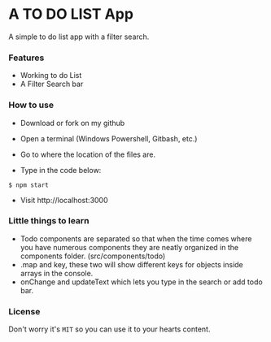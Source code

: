 # A TO DO LIST App

A simple to do list app with a filter search.

### Features

- Working to do List
- A Filter Search bar

### How to use
- Download or fork on my github
- Open a terminal (Windows Powershell, Gitbash, etc.)

- Go to where the location of the files are.
- Type in the code below:
```
$ npm start
```

- Visit http://localhost:3000

### Little things to learn
- Todo components are separated so that when the time comes where you
have numerous components they are neatly organized in the components
folder. (src/components/todo)
- .map and key, these two will show different keys for objects inside
arrays in the console.
- onChange and updateText which lets you type in the search or
add todo bar.

### License
Don't worry it's ```MIT``` so you can use it to your hearts content.
